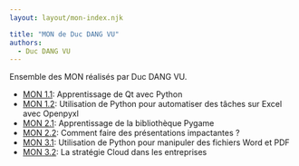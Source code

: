 ```yaml
---
layout: layout/mon-index.njk

title: "MON de Duc DANG VU"
authors:
  - Duc DANG VU
---
```


Ensemble des MON réalisés par Duc DANG VU.

* [MON 1.1](./temps-1.1): Apprentissage de Qt avec Python
* [MON 1.2](./temps-1.2): Utilisation de Python pour automatiser des tâches sur Excel avec Openpyxl
* [MON 2.1](./temps-2.1): Apprentissage de la bibliothèque Pygame
* [MON 2.2](./temps-2.2): Comment faire des présentations impactantes ?
* [MON 3.1](./temps-3.1): Utilisation de Python pour manipuler des fichiers Word et PDF
* [MON 3.2](./temps-3.2): La stratégie Cloud dans les entreprises
